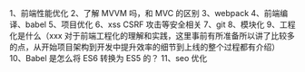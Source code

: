 1、前端性能优化
2、了解 MVVM 吗，和 MVC 的区别
3、webpack
4、前端编译、babel
5、项目优化
6、xss CSRF 攻击等安全相关
7、git
8、模块化
9、工程化是什么（xxx 对于前端工程化的理解和实践，这里事前有所准备所以讲了比较多的点，从开始项目架构到开发中提升效率的细节到上线的整个过程都有介绍）
10、Babel 是怎么将 ES6 转换为 ES5 的？
11、seo 优化
